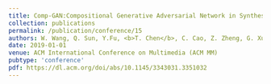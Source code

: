 ```yaml
---
title: Comp-GAN:Compositional Generative Adversarial Network in Synthesizing and Recognizing Facial Expression
collection: publications
permalink: /publication/conference/15
authors: W. Wang, Q. Sun, Y.Fu, <b>T. Chen</b>, C. Cao, Z. Zheng, G. Xu, H. Qiu, Y. Jiang and X. Xue
date: 2019-01-01
venue: ACM International Conference on Multimedia (ACM MM)
pubtype: 'conference'
pdf: https://dl.acm.org/doi/abs/10.1145/3343031.3351032
---
```


<!-- paperurl: 'http://academicpages.github.io/files/paper1.pdf'
citation: 'Your Name, You. (2009). &quot;Paper Title Number 1.&quot; <i>Journal 1</i>. 1(1).' -->
<!-- [Download paper here](http://academicpages.github.io/files/paper1.pdf) -->
